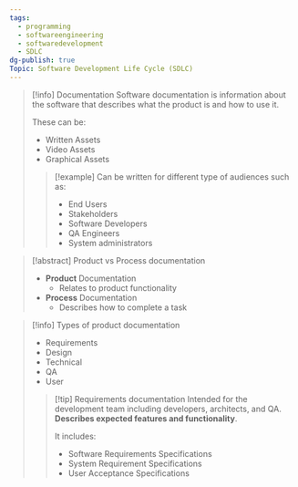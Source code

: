 ```yaml
---
tags:
  - programming
  - softwareengineering
  - softwaredevelopment
  - SDLC
dg-publish: true
Topic: Software Development Life Cycle (SDLC)
---
```


> [!info] Documentation
> Software documentation is information about the software that describes what the product is and how to use it.
>
> These can be:
>
> - Written Assets
> - Video Assets
> - Graphical Assets
>
> > [!example] Can be written for different type of audiences such as:
> >
> > - End Users
> > - Stakeholders
> > - Software Developers
> > - QA Engineers
> > - System administrators

> [!abstract] Product vs Process documentation
>
> - **Product** Documentation
>   - Relates to product functionality
> - **Process** Documentation
>   - Describes how to complete a task

> [!info] Types of product documentation
>
> - Requirements
> - Design
> - Technical
> - QA
> - User
>
> > [!tip] Requirements documentation
> > Intended for the development team including developers, architects, and QA. **Describes expected features and functionality**.
> >
> > It includes:
> >
> > - Software Requirements Specifications
> > - System Requirement Specifications
> > - User Acceptance Specifications
